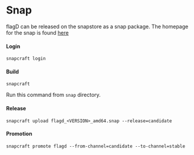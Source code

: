 # Snap

flagD can be released on the snapstore as a snap package.
The homepage for the snap is found [here](https://snapcraft.io/flagd/)

#### Login 

`snapcraft login`

#### Build

`snapcraft`

Run this command from `snap` directory.

#### Release

```
snapcraft upload flagd_<VERSION>_amd64.snap --release=candidate
```

#### Promotion

```
snapcraft promote flagd --from-channel=candidate --to-channel=stable
```